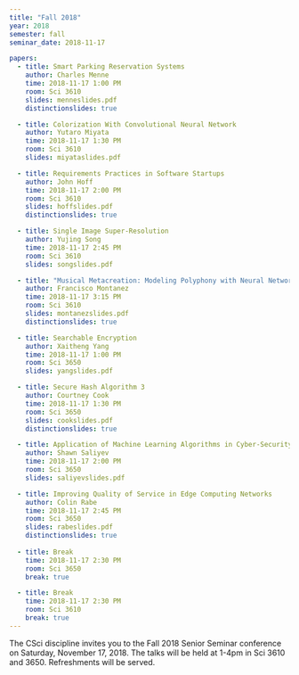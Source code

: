 ```yaml
---
title: "Fall 2018"
year: 2018
semester: fall
seminar_date: 2018-11-17

papers:
  - title: Smart Parking Reservation Systems
    author: Charles Menne
    time: 2018-11-17 1:00 PM
    room: Sci 3610
    slides: menneslides.pdf
    distinctionslides: true

  - title: Colorization With Convolutional Neural Network
    author: Yutaro Miyata
    time: 2018-11-17 1:30 PM
    room: Sci 3610
    slides: miyataslides.pdf

  - title: Requirements Practices in Software Startups
    author: John Hoff
    time: 2018-11-17 2:00 PM
    room: Sci 3610
    slides: hoffslides.pdf
    distinctionslides: true

  - title: Single Image Super-Resolution
    author: Yujing Song
    time: 2018-11-17 2:45 PM
    room: Sci 3610
    slides: songslides.pdf

  - title: "Musical Metacreation: Modeling Polyphony with Neural Networks"
    author: Francisco Montanez
    time: 2018-11-17 3:15 PM
    room: Sci 3610
    slides: montanezslides.pdf
    distinctionslides: true

  - title: Searchable Encryption
    author: Xaitheng Yang
    time: 2018-11-17 1:00 PM
    room: Sci 3650
    slides: yangslides.pdf

  - title: Secure Hash Algorithm 3
    author: Courtney Cook
    time: 2018-11-17 1:30 PM
    room: Sci 3650
    slides: cookslides.pdf
    distinctionslides: true

  - title: Application of Machine Learning Algorithms in Cyber-Security
    author: Shawn Saliyev
    time: 2018-11-17 2:00 PM
    room: Sci 3650
    slides: saliyevslides.pdf

  - title: Improving Quality of Service in Edge Computing Networks
    author: Colin Rabe 
    time: 2018-11-17 2:45 PM
    room: Sci 3650
    slides: rabeslides.pdf
    distinctionslides: true
    
  - title: Break
    time: 2018-11-17 2:30 PM
    room: Sci 3650
    break: true

  - title: Break
    time: 2018-11-17 2:30 PM
    room: Sci 3610
    break: true
---
```


The CSci discipline invites you to the Fall 2018 Senior Seminar conference on Saturday, November 17, 2018. The talks will be held at 1-4pm in Sci 3610 and 3650. Refreshments will be served.



